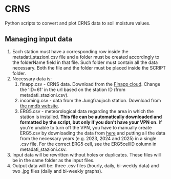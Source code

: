 # CRNS
Python scripts to convert and plot CRNS data to soil moisture values.


## Managing input data

1. Each station must have a corresponding row inside the metadati_stazioni.csv file and a folder must be created accordingly to the folderName field in that file. Such folder must contain all the data necessary. Both the file and the folder must be placed inside the SCRIPT folder.
2. Necessary data is:
	1. finapp.csv - CRNS data. Download from the [Finapp cloud](http://cloud.finapptech.com/finapp/api/v2/getCSV_id.php?ID=61&D=1&SM=1&token=v3s364). Change the 'ID=61' in the url based on the station ID (from metadati_stazioni.csv).
	2. incoming.csv - data from the Jungfraujoch station. Download from [the nmdb website](https://www.nmdb.eu/nest/search.php).
 	3. ERG5.csv - meteorological data regarding the area in which the station is installed. **This file can be automatically downloaded and formatted by the script, but only if you don't have your VPN on.** If you're unable to turn off the VPN, you have to manually create ERG5.csv by downloading the data from [here](https://dati.arpae.it/dataset/erg5-interpolazione-su-griglia-di-dati-meteo) and putting all the data from the necessary years (e.g. 2023, 2024 and 2025) in a single .csv file. For the correct ERG5 cell, see the ERG5cellID column in metadati_stazioni.csv.
3. Input data will be rewritten without holes or duplicates. These files will be in the same folder as the input files.
4. Output data will be: three .csv files (hourly, daily, bi-weekly data) and two .jpg files (daily and bi-weekly graphs).

